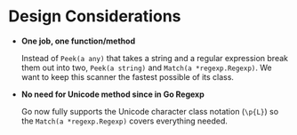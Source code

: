 # Design Considerations

* **One job, one function/method**

  Instead of `Peek(a any)` that takes a string and a regular expression
  break them out into two, `Peek(a string)` and `Match(a
  *regexp.Regexp)`. We want to keep this scanner the fastest possible of
  its class.

* **No need for Unicode method since in Go Regexp**

  Go now fully supports the Unicode character class notation (`\p{L}`)
  so the `Match(a *regexp.Regexp)` covers everything needed.
